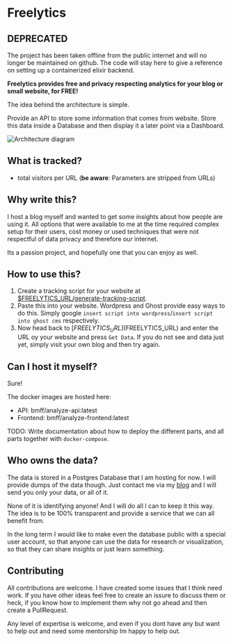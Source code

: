 # Freelytics

## DEPRECATED
The project has been taken offline from the public internet and will no longer be maintained on github.
The code will stay here to give a reference on setting up a containerized elixir backend.

**Freelytics provides free and privacy respecting analytics for your blog or small website, for FREE!**

The idea behind the architecture is simple.

Provide an API to store some information that comes from website.
Store this data inside a Database and then display it a later point via a Dashboard.

![Architecture diagram](docs/assets/architecture.svg) 


## What is tracked?
- total visitors per URL (**be aware**: Parameters are stripped from URLs)

## Why write this?
I host a blog myself and wanted to get some insights about how people are using it.
All options that were available to me at the time required complex setup for their users, cost money or used techniques that were not respectful of data privacy and therefore our internet.

Its a passion project, and hopefully one that you can enjoy as well.


## How to use this?

1. Create a tracking script for your website at [$FREELYTICS_URL/generate-tracking-script](https://freelytics.net/generate-tracking-script).
2. Paste this into your website. Wordpress and Ghost provide easy ways to do this. Simply google `insert script into wordpress`/`insert script into ghost cms` respectively.
3. Now head back to [$FREELYTICS_URL]($FREELYTICS_URL) and enter the URL oy your website and press `Get Data`. If you do not see and data just yet, simply visit your own blog and then try again.

## Can I host it myself?
Sure! 

The docker images are hosted here:
- API: bmff/analyze-api:latest
- Frontend: bmff/analyze-frontend:latest

TODO:
Write documentation about how to deploy the different parts, and all parts together with `docker-compose`.


## Who owns the data?
The data is stored in a Postgres Database that I am hosting for now. I will provide dumps of the data though. 
Just contact me via my [blog](https://maximilianehlers.com) and I will send you only your data, or all of it.

None of it is identifying anyone! And I will do all I can to keep it this way.
The idea is to be 100% transparent and provide a service that we can all benefit from.

In the long term I would like to make even the database public with a special user account, so that anyone can use the data for research or visualization, so that they can share insights or just learn something.

## Contributing

All contributions are welcome. I have created some issues that I think need work.
If you have other ideas feel free to create an issure to discuss them or heck, if you know how to implement them why not go ahead and then create a PullRequest. 

Any level of expertise is welcome, and even if you dont have any but want to help out and need some mentorship Im happy to help out.

